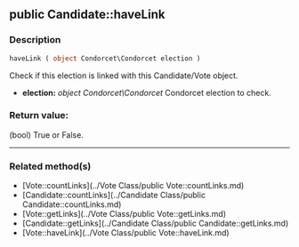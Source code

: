 ## public Candidate::haveLink

### Description    

```php
haveLink ( object Condorcet\Condorcet election )
```

Check if this election is linked with this Candidate/Vote object.    
- **election:** *object Condorcet\Condorcet* Condorcet election to check.



### Return value:   

(bool) True or False.


---------------------------------------

### Related method(s)      

* [Vote::countLinks](../Vote Class/public Vote::countLinks.md)    
* [Candidate::countLinks](../Candidate Class/public Candidate::countLinks.md)    
* [Vote::getLinks](../Vote Class/public Vote::getLinks.md)    
* [Candidate::getLinks](../Candidate Class/public Candidate::getLinks.md)    
* [Vote::haveLink](../Vote Class/public Vote::haveLink.md)    
